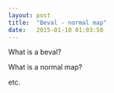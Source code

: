 ```yaml
---
layout: post
title:  "Beval - normal map"
date:   2015-01-10 01:03:50
---
```

What is a beval?

What is a normal map?

etc.
